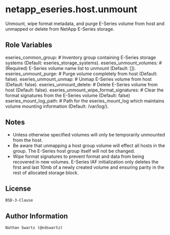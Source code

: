 netapp_eseries.host.unmount
=========
Unmount, wipe format metadata, and purge E-Series volume from host and unmapped or delete from NetApp E-Series storage.


Role Variables
--------------
eseries_common_group:                       # Inventory group containing E-Series storage systems (Default: eseries_storage_systems).
eseries_unmount_volumes:                   # (Required) E-Series volume name list to unmount (Default: []).
eseries_unmount_purge:                     # Purge volume completely from host (Default: false).
eseries_unmount_unmap:                     # Unmap E-Series volume from host (Default: false).
eseries_unmount_delete:                    # Delete E-Series volume from host (Default: false).
eseries_unmount_wipe_format_signatures:    # Clear the format signatures from the E-Series volume (Default: false)
eseries_mount_log_path:                     # Path for the eseries_mount_log which maintains volume mounting information (Default: /var/log/).


Notes
-----
- Unless otherwise specified volumes will only be temporarily unmounted from the host.
- Be aware that unmapping a host group volume will effect all hosts in the group. The E-Series host group itself will not be changed.
- Wipe format signatures to prevent format and data from being recovered in new volumes. E-Series IAF initialization only deletes the first and last 10mb of a newly created volume and ensuring parity in the rest of allocated storage block.


License
-------
    BSD-3-Clause


Author Information
------------------
    Nathan Swartz (@ndswartz)